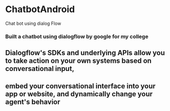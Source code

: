 # ChatbotAndroid
Chat bot using  dialog Flow

### Built a chatbot using dialogflow by google for my college
## Dialogflow's SDKs and underlying APIs allow you to take action on your own systems based on conversational input,
## embed your conversational interface into your app or website, and dynamically change your agent's behavior


